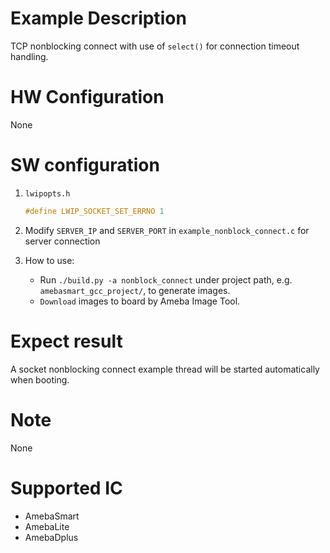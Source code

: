 # Example Description

TCP nonblocking connect with use of `select()` for connection timeout handling.

# HW Configuration

None

# SW configuration

1. `lwipopts.h`
	```C
	#define LWIP_SOCKET_SET_ERRNO 1
	```

2. Modify `SERVER_IP` and `SERVER_PORT` in `example_nonblock_connect.c` for server connection

3. How to use:
   - Run `./build.py -a nonblock_connect` under project path, e.g. `amebasmart_gcc_project/`, to generate images.
   - `Download` images to board by Ameba Image Tool.

# Expect result

A socket nonblocking connect example thread will be started automatically when booting.

# Note

None

# Supported IC

- AmebaSmart
- AmebaLite
- AmebaDplus
